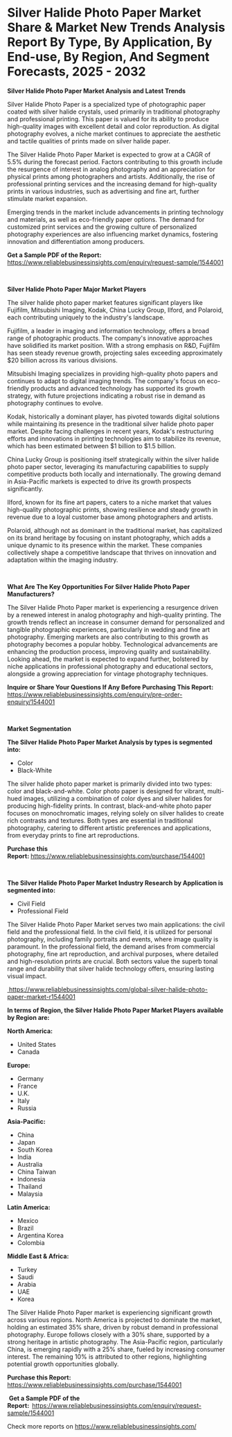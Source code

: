 <p><h1>Silver Halide Photo Paper Market Share & Market New Trends Analysis Report By Type, By Application, By End-use, By Region, And Segment Forecasts, 2025 - 2032</h1></p><p><strong>Silver Halide Photo Paper Market Analysis and Latest Trends</strong></p>
<p><p>Silver Halide Photo Paper is a specialized type of photographic paper coated with silver halide crystals, used primarily in traditional photography and professional printing. This paper is valued for its ability to produce high-quality images with excellent detail and color reproduction. As digital photography evolves, a niche market continues to appreciate the aesthetic and tactile qualities of prints made on silver halide paper.</p><p>The Silver Halide Photo Paper Market is expected to grow at a CAGR of 5.5% during the forecast period. Factors contributing to this growth include the resurgence of interest in analog photography and an appreciation for physical prints among photographers and artists. Additionally, the rise of professional printing services and the increasing demand for high-quality prints in various industries, such as advertising and fine art, further stimulate market expansion. </p><p>Emerging trends in the market include advancements in printing technology and materials, as well as eco-friendly paper options. The demand for customized print services and the growing culture of personalized photography experiences are also influencing market dynamics, fostering innovation and differentiation among producers.</p></p>
<p><strong>Get a Sample PDF of the Report:&nbsp;</strong> <a href="https://www.reliablebusinessinsights.com/enquiry/request-sample/1544001?utm_campaign=3298&utm_medium=2&utm_source=Github&utm_content=ia&utm_term=04042025&utm_id=silver-halide-photo-paper">https://www.reliablebusinessinsights.com/enquiry/request-sample/1544001</a></p>
<p>&nbsp;</p>
<p><strong>Silver Halide Photo Paper Major Market Players</strong></p>
<p><p>The silver halide photo paper market features significant players like Fujifilm, Mitsubishi Imaging, Kodak, China Lucky Group, Ilford, and Polaroid, each contributing uniquely to the industry's landscape. </p><p>Fujifilm, a leader in imaging and information technology, offers a broad range of photographic products. The company's innovative approaches have solidified its market position. With a strong emphasis on R&D, Fujifilm has seen steady revenue growth, projecting sales exceeding approximately $20 billion across its various divisions.</p><p>Mitsubishi Imaging specializes in providing high-quality photo papers and continues to adapt to digital imaging trends. The company's focus on eco-friendly products and advanced technology has supported its growth strategy, with future projections indicating a robust rise in demand as photography continues to evolve.</p><p>Kodak, historically a dominant player, has pivoted towards digital solutions while maintaining its presence in the traditional silver halide photo paper market. Despite facing challenges in recent years, Kodak's restructuring efforts and innovations in printing technologies aim to stabilize its revenue, which has been estimated between $1 billion to $1.5 billion.</p><p>China Lucky Group is positioning itself strategically within the silver halide photo paper sector, leveraging its manufacturing capabilities to supply competitive products both locally and internationally. The growing demand in Asia-Pacific markets is expected to drive its growth prospects significantly.</p><p>Ilford, known for its fine art papers, caters to a niche market that values high-quality photographic prints, showing resilience and steady growth in revenue due to a loyal customer base among photographers and artists.</p><p>Polaroid, although not as dominant in the traditional market, has capitalized on its brand heritage by focusing on instant photography, which adds a unique dynamic to its presence within the market. These companies collectively shape a competitive landscape that thrives on innovation and adaptation within the imaging industry.</p></p>
<p>&nbsp;</p>
<p><strong>What Are The Key Opportunities For Silver Halide Photo Paper Manufacturers?</strong></p>
<p><p>The Silver Halide Photo Paper market is experiencing a resurgence driven by a renewed interest in analog photography and high-quality printing. The growth trends reflect an increase in consumer demand for personalized and tangible photographic experiences, particularly in wedding and fine art photography. Emerging markets are also contributing to this growth as photography becomes a popular hobby. Technological advancements are enhancing the production process, improving quality and sustainability. Looking ahead, the market is expected to expand further, bolstered by niche applications in professional photography and educational sectors, alongside a growing appreciation for vintage photography techniques.</p></p>
<p><strong>Inquire or Share Your Questions If Any Before Purchasing This Report:</strong> <a href="https://www.reliablebusinessinsights.com/enquiry/pre-order-enquiry/1544001?utm_campaign=3298&utm_medium=2&utm_source=Github&utm_content=ia&utm_term=04042025&utm_id=silver-halide-photo-paper">https://www.reliablebusinessinsights.com/enquiry/pre-order-enquiry/1544001</a></p>
<p>&nbsp;</p>
<p><strong>Market Segmentation</strong></p>
<p><strong>The Silver Halide Photo Paper Market Analysis by types is segmented into:</strong></p>
<p><ul><li>Color</li><li>Black-White</li></ul></p>
<p><p>The silver halide photo paper market is primarily divided into two types: color and black-and-white. Color photo paper is designed for vibrant, multi-hued images, utilizing a combination of color dyes and silver halides for producing high-fidelity prints. In contrast, black-and-white photo paper focuses on monochromatic images, relying solely on silver halides to create rich contrasts and textures. Both types are essential in traditional photography, catering to different artistic preferences and applications, from everyday prints to fine art reproductions.</p></p>
<p><strong>Purchase this Report:&nbsp;</strong><a href="https://www.reliablebusinessinsights.com/purchase/1544001?utm_campaign=3298&utm_medium=2&utm_source=Github&utm_content=ia&utm_term=04042025&utm_id=silver-halide-photo-paper">https://www.reliablebusinessinsights.com/purchase/1544001</a></p>
<p>&nbsp;</p>
<p><strong>The Silver Halide Photo Paper Market Industry Research by Application is segmented into:</strong></p>
<p><ul><li>Civil Field</li><li>Professional Field</li></ul></p>
<p><p>The Silver Halide Photo Paper Market serves two main applications: the civil field and the professional field. In the civil field, it is utilized for personal photography, including family portraits and events, where image quality is paramount. In the professional field, the demand arises from commercial photography, fine art reproduction, and archival purposes, where detailed and high-resolution prints are crucial. Both sectors value the superb tonal range and durability that silver halide technology offers, ensuring lasting visual impact.</p></p>
<p><a href="https://www.reliablebusinessinsights.com/global-silver-halide-photo-paper-market-r1544001?utm_campaign=3298&utm_medium=2&utm_source=Github&utm_content=ia&utm_term=04042025&utm_id=silver-halide-photo-paper">&nbsp;https://www.reliablebusinessinsights.com/global-silver-halide-photo-paper-market-r1544001</a></p>
<p><strong>In terms of Region, the Silver Halide Photo Paper Market Players available by Region are:</strong></p>
<p>
    <p> <strong> North America: </strong>
        <ul>
            <li>United States</li>
            <li>Canada</li>
        </ul>
        </p> 
    <p> <strong> Europe: </strong>
        <ul>
            <li>Germany</li>
            <li>France</li>
            <li>U.K.</li>
            <li>Italy</li>
            <li>Russia</li>
        </ul>
        </p> 
    <p> <strong> Asia-Pacific: </strong>
        <ul>
            <li>China</li>
            <li>Japan</li>
            <li>South Korea</li>
            <li>India</li>
            <li>Australia</li>
            <li>China Taiwan</li>
            <li>Indonesia</li>
            <li>Thailand</li>
            <li>Malaysia</li>
        </ul>
        </p> 
    <p> <strong> Latin America: </strong>
        <ul>
            <li>Mexico</li>
            <li>Brazil</li>
            <li>Argentina Korea</li>
            <li>Colombia</li>
        </ul>
        </p> 
    <p> <strong> Middle East & Africa: </strong>
        <ul>
            <li>Turkey</li>
            <li>Saudi</li>
            <li>Arabia</li>
            <li>UAE</li>
            <li>Korea</li>
        </ul>
    </p>
    </p>
<p><p>The Silver Halide Photo Paper market is experiencing significant growth across various regions. North America is projected to dominate the market, holding an estimated 35% share, driven by robust demand in professional photography. Europe follows closely with a 30% share, supported by a strong heritage in artistic photography. The Asia-Pacific region, particularly China, is emerging rapidly with a 25% share, fueled by increasing consumer interest. The remaining 10% is attributed to other regions, highlighting potential growth opportunities globally.</p></p>
<p><strong>Purchase this Report: </strong><a href="https://www.reliablebusinessinsights.com/purchase/1544001?utm_campaign=3298&utm_medium=2&utm_source=Github&utm_content=ia&utm_term=04042025&utm_id=silver-halide-photo-paper">https://www.reliablebusinessinsights.com/purchase/1544001</a></p>
<p>&nbsp;<strong>Get a Sample PDF of the Report:&nbsp;&nbsp;</strong><a href="https://www.reliablebusinessinsights.com/enquiry/request-sample/1544001?utm_campaign=3298&utm_medium=2&utm_source=Github&utm_content=ia&utm_term=04042025&utm_id=silver-halide-photo-paper">https://www.reliablebusinessinsights.com/enquiry/request-sample/1544001</a></p>
<p><strong></strong></p>
<p>Check more reports on <a href="https://www.reliablebusinessinsights.com/?utm_campaign=3298&utm_medium=2&utm_source=Github&utm_content=ia&utm_term=04042025&utm_id=silver-halide-photo-paper">https://www.reliablebusinessinsights.com/</a></p>